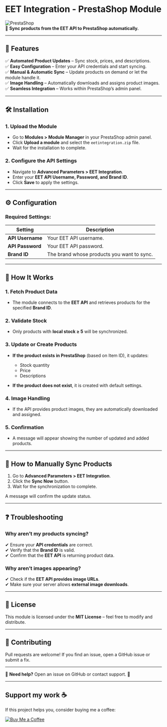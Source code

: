 # **EET Integration - PrestaShop Module**  

![PrestaShop](https://img.shields.io/badge/PrestaShop-8.x-blue.svg)  
🔄 **Sync products from the EET API to PrestaShop automatically.**  

---

## **📌 Features**  

✅ **Automated Product Updates** – Sync stock, prices, and descriptions.  
✅ **Easy Configuration** – Enter your API credentials and start syncing.  
✅ **Manual & Automatic Sync** – Update products on demand or let the module handle it.  
✅ **Image Handling** – Automatically downloads and assigns product images.  
✅ **Seamless Integration** – Works within PrestaShop’s admin panel.  

---

## **🛠 Installation**  

### **1. Upload the Module**
- Go to **Modules > Module Manager** in your PrestaShop admin panel.  
- Click **Upload a module** and select the `eetintegration.zip` file.  
- Wait for the installation to complete.  

### **2. Configure the API Settings**
- Navigate to **Advanced Parameters > EET Integration**.  
- Enter your **EET API Username, Password, and Brand ID**.  
- Click **Save** to apply the settings.  

---

## **⚙️ Configuration**  

### **Required Settings:**
| Setting            | Description                                         |
|--------------------|-----------------------------------------------------|
| **API Username**   | Your EET API username.                             |
| **API Password**   | Your EET API password.                             |
| **Brand ID**       | The brand whose products you want to sync.         |

---

## **🔄 How It Works**  

### **1. Fetch Product Data**
- The module connects to the **EET API** and retrieves products for the specified **Brand ID**.  

### **2. Validate Stock**
- Only products with **local stock ≥ 5** will be synchronized.  

### **3. Update or Create Products**
- **If the product exists in PrestaShop** (based on Item ID), it updates:  
  - Stock quantity  
  - Price  
  - Descriptions  

- **If the product does not exist**, it is created with default settings.  

### **4. Image Handling**
- If the API provides product images, they are automatically downloaded and assigned.  

### **5. Confirmation**
- A message will appear showing the number of updated and added products.  

---

## **📌 How to Manually Sync Products**  

1. Go to **Advanced Parameters > EET Integration**.  
2. Click the **Sync Now** button.  
3. Wait for the synchronization to complete.  

A message will confirm the update status.  

---

## **❓ Troubleshooting**  

### **Why aren’t my products syncing?**  
✔ Ensure your **API credentials** are correct.  
✔ Verify that the **Brand ID** is valid.  
✔ Confirm that the **EET API** is returning product data.  

### **Why aren’t images appearing?**  
✔ Check if the **EET API provides image URLs**.  
✔ Make sure your server allows **external image downloads**.  

---

## **📜 License**  
This module is licensed under the **MIT License** – feel free to modify and distribute.  

---

## **🤝 Contributing**  
Pull requests are welcome! If you find an issue, open a GitHub issue or submit a fix.  

---

📧 **Need help?** Open an issue on GitHub or contact support. 🚀

---

## Support my work ☕  
If this project helps you, consider buying me a coffee:  

[![Buy Me a Coffee](https://img.shields.io/badge/Buy%20Me%20a%20Coffee-FFDD00?style=flat&logo=buy-me-a-coffee&logoColor=black)](https://www.buymeacoffee.com/robertmendonca)

